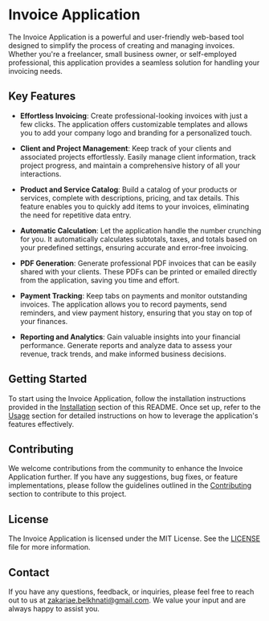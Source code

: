 # Invoice Application

The Invoice Application is a powerful and user-friendly web-based tool designed to simplify the process of creating and managing invoices. Whether you're a freelancer, small business owner, or self-employed professional, this application provides a seamless solution for handling your invoicing needs.

## Key Features

- **Effortless Invoicing**: Create professional-looking invoices with just a few clicks. The application offers customizable templates and allows you to add your company logo and branding for a personalized touch.

- **Client and Project Management**: Keep track of your clients and associated projects effortlessly. Easily manage client information, track project progress, and maintain a comprehensive history of all your interactions.

- **Product and Service Catalog**: Build a catalog of your products or services, complete with descriptions, pricing, and tax details. This feature enables you to quickly add items to your invoices, eliminating the need for repetitive data entry.

- **Automatic Calculation**: Let the application handle the number crunching for you. It automatically calculates subtotals, taxes, and totals based on your predefined settings, ensuring accurate and error-free invoicing.

- **PDF Generation**: Generate professional PDF invoices that can be easily shared with your clients. These PDFs can be printed or emailed directly from the application, saving you time and effort.

- **Payment Tracking**: Keep tabs on payments and monitor outstanding invoices. The application allows you to record payments, send reminders, and view payment history, ensuring that you stay on top of your finances.

- **Reporting and Analytics**: Gain valuable insights into your financial performance. Generate reports and analyze data to assess your revenue, track trends, and make informed business decisions.

## Getting Started

To start using the Invoice Application, follow the installation instructions provided in the [Installation](#installation) section of this README. Once set up, refer to the [Usage](#usage) section for detailed instructions on how to leverage the application's features effectively.

## Contributing

We welcome contributions from the community to enhance the Invoice Application further. If you have any suggestions, bug fixes, or feature implementations, please follow the guidelines outlined in the [Contributing](#contributing) section to contribute to this project.

## License

The Invoice Application is licensed under the MIT License. See the [LICENSE](LICENSE) file for more information.

## Contact

If you have any questions, feedback, or inquiries, please feel free to reach out to us at [zakariae.belkhnati@gmail.com](mailto:zakariae.belkhnati@gmail.com). We value your input and are always happy to assist you.

